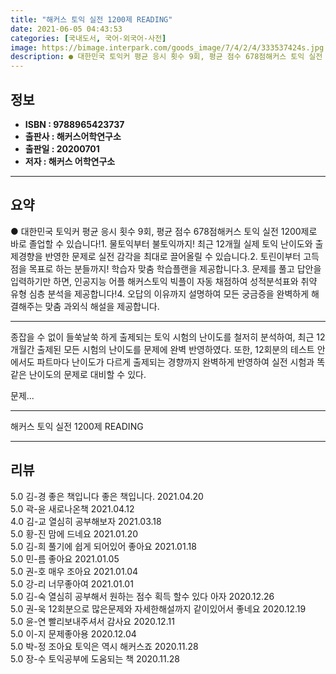 ```yaml
---
title: "해커스 토익 실전 1200제 READING"
date: 2021-06-05 04:43:53
categories: [국내도서, 국어-외국어-사전]
image: https://bimage.interpark.com/goods_image/7/4/2/4/333537424s.jpg
description: ● 대한민국 토익커 평균 응시 횟수 9회, 평균 점수 678점해커스 토익 실전 1200제로 바로 졸업할 수 있습니다!1. 물토익부터 불토익까지! 최근 12개월 실제 토익 난이도와 출제경향을 반영한 문제로 실전 감각을 최대로 끌어올릴 수 있습니다.2. 토린이부터 고득점을 목표로 하는 분
---
```


## **정보**

- **ISBN : 9788965423737**
- **출판사 : 해커스어학연구소**
- **출판일 : 20200701**
- **저자 : 해커스 어학연구소**

------



## **요약**

●  대한민국 토익커 평균 응시 횟수 9회, 평균 점수 678점해커스 토익 실전 1200제로 바로 졸업할 수 있습니다!1. 물토익부터 불토익까지! 최근 12개월 실제 토익 난이도와 출제경향을 반영한 문제로 실전 감각을 최대로 끌어올릴 수 있습니다.2. 토린이부터 고득점을 목표로 하는 분들까지! 학습자 맞춤 학습플랜을 제공합니다.3. 문제를 풀고 답안을 입력하기만 하면, 인공지능 어플 해커스토익 빅플이 자동 채점하여 성적분석표와 취약 유형 심층 분석을 제공합니다!4. 오답의 이유까지 설명하여 모든 궁금증을 완벽하게 해결해주는 맞춤 과외식 해설을 제공합니다.

------

종잡을 수 없이 들쑥날쑥 하게 출제되는 토익 시험의 난이도를 철저히 분석하여, 최근 12개월간 출제된 모든 시험의 난이도를 문제에 완벽 반영하였다. 또한, 12회분의 테스트 안에서도 파트마다 난이도가 다르게 출제되는 경향까지 완벽하게 반영하여 실전 시험과 똑같은 난이도의 문제로 대비할 수 있다.

문제... 

------


해커스 토익 실전 1200제 READING 

------


## **리뷰** 

5.0 김-경 좋은 책입니다 좋은 책입니다. 2021.04.20 <br/>5.0 곽-윤 새로나온책 2021.04.12 <br/>4.0 김-교 열심히 공부해보자 2021.03.18 <br/>5.0 황-진 맘에 드네요 2021.01.20 <br/>5.0 김-희 풀기에 쉽게 되어있어 좋아요 2021.01.18 <br/>5.0 민-름 좋아요 2021.01.05 <br/>5.0 권-호 매우 조아요 2021.01.04 <br/>5.0 강-리 너무좋아여  2021.01.01 <br/>5.0 김-숙 열심히 공부해서 원하는 점수 획득 할수 있다 아자  2020.12.26 <br/>5.0 권-욱 12회분으로 많은문제와 자세한해설까지 같이있어서 좋네요 2020.12.19 <br/>5.0 윤-연 빨리보내주셔서 감사요 2020.12.11 <br/>5.0 이-지 문제좋아용 2020.12.04 <br/>5.0 박-정 조아요 토익은 역시 해커스죠 2020.11.28 <br/>5.0 장-수 토익공부에 도움되는 책 2020.11.28 <br/>